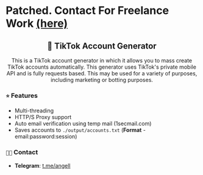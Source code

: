 # Patched. Contact For Freelance Work [(here)](https://t.me/angell)

<h2 align="center">🎯 TikTok Account Generator</h2>
  <p align="center">This is a TikTok account generator in which it allows you to mass create TikTok accounts automatically. This generator uses TikTok's private mobile API and is fully requests based. This may be used for a variety of purposes, including marketing or botting purposes. 

### `⭐` Features
- Multi-threading
- HTTP/S Proxy support 
- Auto email verification using temp mail (1secmail.com)
- Saves accounts to `./output/accounts.txt` (**Format** - email:password:session)

### `👨‍💻` Contact
- **Telegram**: [t.me/angell](https://t.me/angell)
